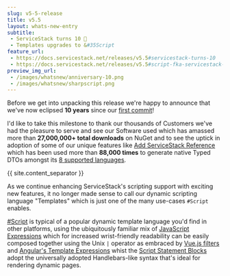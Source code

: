 ```yaml
---
slug: v5-5-release
title: v5.5
layout: whats-new-entry
subtitle:
 - ServiceStack turns 10 🥳
 - Templates upgrades to &#35Script
feature_url:
 - https://docs.servicestack.net/releases/v5.5#servicestack-turns-10
 - https://docs.servicestack.net/releases/v5.5#script-fka-servicestack-templates
preview_img_url:
 - /images/whatsnew/anniversary-10.png
 - /images/whatsnew/sharpscript.png
---
```

Before we get into unpacking this release we're happy to announce that we've now eclipsed **10 years** since our
[first commit](https://github.com/ServiceStack/ServiceStack/commit/2a9cd0d10247ae1a679ac011d7bdef593937dba4)! 

I'd like to take this milestone to thank our thousands of Customers we've had the pleasure to serve and see our Software used which has amassed
more than **27,000,000+ total downloads** on NuGet and to see the uptick in adoption of some of our unique features like
[Add ServiceStack Reference](https://docs.servicestack.net/add-servicestack-reference) which has been used more than **88,000 times**
to generate native Typed DTOs amongst its [8 supported languages](https://docs.servicestack.net/add-servicestack-reference#supported-languages).

{{ site.content_separator }}

As we continue enhancing ServiceStack's scripting support with exciting new features, it no longer made sense to call our dynamic scripting language
"Templates" which is just one of the many use-cases `#Script` enables.

[#Script](https://sharpscript.net) is typical of a popular dynamic template language you'd find in other platforms, using the ubiquitously familiar mix of
[JavaScript Expressions](https://sharpscript.net/docs/expression-viewer) which for increased wrist-friendly readability can be easily composed
together using the Unix `|` operator as embraced by [Vue.js filters](https://vuejs.org/v2/guide/syntax.html#header) and
[Angular's Template Expressions](https://angular.io/guide/template-syntax#template-expression-operators)
whist the [Script Statement Blocks](https://sharpscript.net/docs/blocks) adopt the universally adopted Handlebars-like syntax that's ideal for
rendering dynamic pages.
